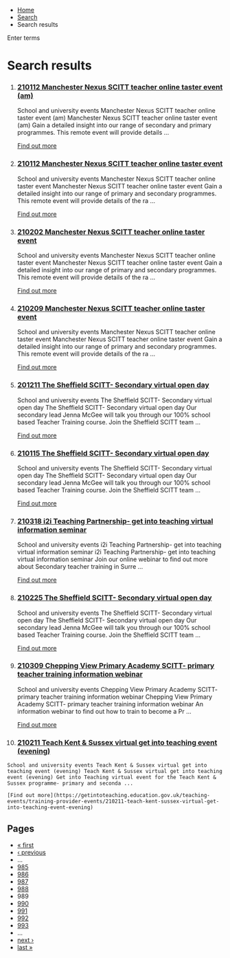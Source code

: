*   [Home](/)
*   [Search](/search)
*   Search results

Enter terms 

Search results
==============

1.  ### [210112 Manchester Nexus SCITT teacher online taster event (am)](https://getintoteaching.education.gov.uk/teaching-events/training-provider-events/210112-manchester-nexus-scitt-teacher-online-taster-event-am)
    
    School and university events Manchester Nexus SCITT teacher online taster event (am) Manchester Nexus SCITT teacher online taster event (am) Gain a detailed insight into our range of secondary and primary programmes. This remote event will provide details ...
    
    [Find out more](https://getintoteaching.education.gov.uk/teaching-events/training-provider-events/210112-manchester-nexus-scitt-teacher-online-taster-event-am)
    
2.  ### [210112 Manchester Nexus SCITT teacher online taster event](https://getintoteaching.education.gov.uk/teaching-events/training-provider-events/210112-manchester-nexus-scitt-teacher-online-taster-event)
    
    School and university events Manchester Nexus SCITT teacher online taster event Manchester Nexus SCITT teacher online taster event Gain a detailed insight into our range of primary and secondary programmes. This remote event will provide details of the ra ...
    
    [Find out more](https://getintoteaching.education.gov.uk/teaching-events/training-provider-events/210112-manchester-nexus-scitt-teacher-online-taster-event)
    
3.  ### [210202 Manchester Nexus SCITT teacher online taster event](https://getintoteaching.education.gov.uk/teaching-events/training-provider-events/210202-manchester-nexus-scitt-teacher-online-taster-event)
    
    School and university events Manchester Nexus SCITT teacher online taster event Manchester Nexus SCITT teacher online taster event Gain a detailed insight into our range of primary and secondary programmes. This remote event will provide details of the ra ...
    
    [Find out more](https://getintoteaching.education.gov.uk/teaching-events/training-provider-events/210202-manchester-nexus-scitt-teacher-online-taster-event)
    
4.  ### [210209 Manchester Nexus SCITT teacher online taster event](https://getintoteaching.education.gov.uk/teaching-events/training-provider-events/210209-manchester-nexus-scitt-teacher-online-taster-event)
    
    School and university events Manchester Nexus SCITT teacher online taster event Manchester Nexus SCITT teacher online taster event Gain a detailed insight into our range of primary and secondary programmes. This remote event will provide details of the ra ...
    
    [Find out more](https://getintoteaching.education.gov.uk/teaching-events/training-provider-events/210209-manchester-nexus-scitt-teacher-online-taster-event)
    
5.  ### [201211 The Sheffield SCITT- Secondary virtual open day](https://getintoteaching.education.gov.uk/teaching-events/training-provider-events/201211-the-sheffield-scitt-secondary-virtual-open-day)
    
    School and university events The Sheffield SCITT- Secondary virtual open day The Sheffield SCITT- Secondary virtual open day Our secondary lead Jenna McGee will talk you through our 100% school based Teacher Training course. Join the Sheffield SCITT team ...
    
    [Find out more](https://getintoteaching.education.gov.uk/teaching-events/training-provider-events/201211-the-sheffield-scitt-secondary-virtual-open-day)
    
6.  ### [210115 The Sheffield SCITT- Secondary virtual open day](https://getintoteaching.education.gov.uk/teaching-events/training-provider-events/210115-the-sheffield-scitt-secondary-virtual-open-day)
    
    School and university events The Sheffield SCITT- Secondary virtual open day The Sheffield SCITT- Secondary virtual open day Our secondary lead Jenna McGee will talk you through our 100% school based Teacher Training course. Join the Sheffield SCITT team ...
    
    [Find out more](https://getintoteaching.education.gov.uk/teaching-events/training-provider-events/210115-the-sheffield-scitt-secondary-virtual-open-day)
    
7.  ### [210318 i2i Teaching Partnership- get into teaching virtual information seminar](https://getintoteaching.education.gov.uk/teaching-events/training-provider-events/210318-i2i-teaching-partnership-get-into-teaching-virtual-information-seminar)
    
    School and university events i2i Teaching Partnership- get into teaching virtual information seminar i2i Teaching Partnership- get into teaching virtual information seminar Join our online webinar to find out more about Secondary teacher training in Surre ...
    
    [Find out more](https://getintoteaching.education.gov.uk/teaching-events/training-provider-events/210318-i2i-teaching-partnership-get-into-teaching-virtual-information-seminar)
    
8.  ### [210225 The Sheffield SCITT- Secondary virtual open day](https://getintoteaching.education.gov.uk/teaching-events/training-provider-events/210225-the-sheffield-scitt-secondary-virtual-open-day)
    
    School and university events The Sheffield SCITT- Secondary virtual open day The Sheffield SCITT- Secondary virtual open day Our secondary lead Jenna McGee will talk you through our 100% school based Teacher Training course. Join the Sheffield SCITT team ...
    
    [Find out more](https://getintoteaching.education.gov.uk/teaching-events/training-provider-events/210225-the-sheffield-scitt-secondary-virtual-open-day)
    
9.  ### [210309 Chepping View Primary Academy SCITT- primary teacher training information webinar](https://getintoteaching.education.gov.uk/teaching-events/training-provider-events/210309-chepping-view-primary-academy-scitt-primary-teacher-training-information-webinar)
    
    School and university events Chepping View Primary Academy SCITT- primary teacher training information webinar Chepping View Primary Academy SCITT- primary teacher training information webinar An information webinar to find out how to train to become a Pr ...
    
    [Find out more](https://getintoteaching.education.gov.uk/teaching-events/training-provider-events/210309-chepping-view-primary-academy-scitt-primary-teacher-training-information-webinar)
    
10.  ### [210211 Teach Kent & Sussex virtual get into teaching event (evening)](https://getintoteaching.education.gov.uk/teaching-events/training-provider-events/210211-teach-kent-sussex-virtual-get-into-teaching-event-evening)
    
    School and university events Teach Kent & Sussex virtual get into teaching event (evening) Teach Kent & Sussex virtual get into teaching event (evening) Get into Teaching virtual event for the Teach Kent & Sussex programme- primary and seconda ...
    
    [Find out more](https://getintoteaching.education.gov.uk/teaching-events/training-provider-events/210211-teach-kent-sussex-virtual-get-into-teaching-event-evening)
    

Pages
-----

*   [« first](/search/site "Go to first page")
*   [‹ previous](/search/site?page=987 "Go to previous page")
*   …
*   [985](/search/site?page=984 "Go to page 985")
*   [986](/search/site?page=985 "Go to page 986")
*   [987](/search/site?page=986 "Go to page 987")
*   [988](/search/site?page=987 "Go to page 988")
*   989
*   [990](/search/site?page=989 "Go to page 990")
*   [991](/search/site?page=990 "Go to page 991")
*   [992](/search/site?page=991 "Go to page 992")
*   [993](/search/site?page=992 "Go to page 993")
*   …
*   [next ›](/search/site?page=989 "Go to next page")
*   [last »](/search/site?page=1032 "Go to last page")